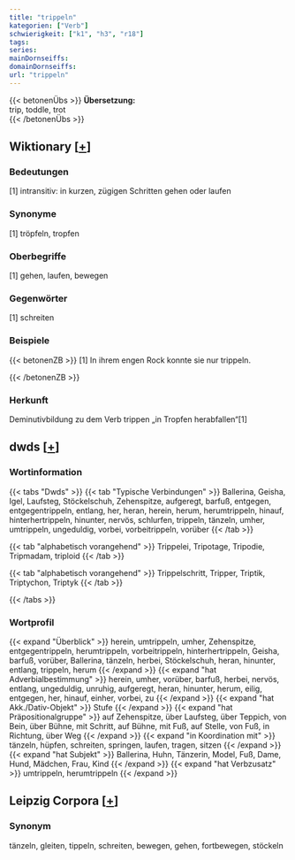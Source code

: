 ```yaml
---
title: "trippeln"
kategorien: ["Verb"]
schwierigkeit: ["k1", "h3", "r18"]
tags:
series:
mainDornseiffs:
domainDornseiffs:
url: "trippeln"
---
```


{{< betonenÜbs >}}
**Übersetzung:**  
trip, toddle, trot  
{{< /betonenÜbs >}}

## Wiktionary [[+](https://de.wiktionary.org/wiki/trippeln)]

### Bedeutungen
[1] intransitiv: in kurzen, zügigen Schritten gehen oder laufen  

### Synonyme
[1] tröpfeln, tropfen  

### Oberbegriffe
[1] gehen, laufen, bewegen  

### Gegenwörter
[1] schreiten  

### Beispiele
{{< betonenZB >}}
[1] In ihrem engen Rock konnte sie nur trippeln.  

{{< /betonenZB >}}
### Herkunft
Deminutivbildung zu dem Verb trippen „in Tropfen herabfallen“[1]  



## dwds [[+](https://www.dwds.de/wb/trippeln)]

### Wortinformation
{{< tabs "Dwds" >}}
{{< tab "Typische Verbindungen" >}}
Ballerina, Geisha, Igel, Laufsteg, Stöckelschuh, Zehenspitze, aufgeregt, barfuß, entgegen, entgegentrippeln, entlang, her, heran, herein, herum, herumtrippeln, hinauf, hinterhertrippeln, hinunter, nervös, schlurfen, trippeln, tänzeln, umher, umtrippeln, ungeduldig, vorbei, vorbeitrippeln, vorüber
{{< /tab >}}

{{< tab "alphabetisch vorangehend" >}}
Trippelei, Tripotage, Tripodie, Tripmadam, triploid
{{< /tab >}}

{{< tab "alphabetisch vorangehend" >}}
Trippelschritt, Tripper, Triptik, Triptychon, Triptyk
{{< /tab >}}

{{< /tabs >}}

### Wortprofil
{{< expand "Überblick" >}} herein, umtrippeln, umher, Zehenspitze, entgegentrippeln, herumtrippeln, vorbeitrippeln, hinterhertrippeln, Geisha, barfuß, vorüber, Ballerina, tänzeln, herbei, Stöckelschuh, heran, hinunter, entlang, trippeln, herum {{< /expand >}}
{{< expand "hat Adverbialbestimmung" >}} herein, umher, vorüber, barfuß, herbei, nervös, entlang, ungeduldig, unruhig, aufgeregt, heran, hinunter, herum, eilig, entgegen, her, hinauf, einher, vorbei, zu {{< /expand >}}
{{< expand "hat Akk./Dativ-Objekt" >}} Stufe {{< /expand >}}
{{< expand "hat Präpositionalgruppe" >}} auf Zehenspitze, über Laufsteg, über Teppich, von Bein, über Bühne, mit Schritt, auf Bühne, mit Fuß, auf Stelle, von Fuß, in Richtung, über Weg {{< /expand >}}
{{< expand "in Koordination mit" >}} tänzeln, hüpfen, schreiten, springen, laufen, tragen, sitzen {{< /expand >}}
{{< expand "hat Subjekt" >}} Ballerina, Huhn, Tänzerin, Model, Fuß, Dame, Hund, Mädchen, Frau, Kind {{< /expand >}}
{{< expand "hat Verbzusatz" >}} umtrippeln, herumtrippeln {{< /expand >}}

## Leipzig Corpora [[+](https://corpora.uni-leipzig.de/en/res?word=trippeln&corpusId=deu_newscrawl-public_2018)]


### Synonym
tänzeln, gleiten, tippeln, schreiten, bewegen, gehen, fortbewegen, stöckeln

